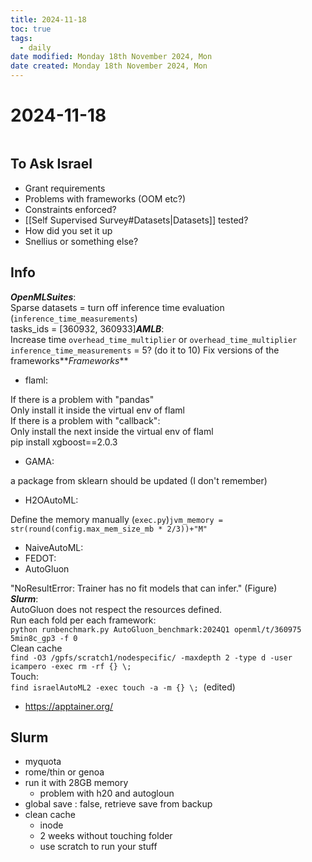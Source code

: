 ```yaml
---
title: 2024-11-18
toc: true
tags:
  - daily
date modified: Monday 18th November 2024, Mon
date created: Monday 18th November 2024, Mon
---
```


# 2024-11-18
```toc
```
## To Ask Israel
- Grant requirements
- Problems with frameworks (OOM etc?)
- Constraints enforced?
- [[Self Supervised Survey#Datasets|Datasets]] tested?
- How did you set it up
- Snellius or something else?

## Info
**_OpenMLSuites_**:  
Sparse datasets = turn off inference time evaluation (`inference_time_measurements`)  
tasks_ids = [360932, 360933]**_AMLB_**:  
Increase time `overhead_time_multiplier` or `overhead_time_multiplier`  
`inference_time_measurements` = 5?   (do it to 10)
Fix versions of the frameworks**_Frameworks_**  

- flaml:

If there is a problem with "pandas"  
Only install it inside the virtual env of flaml  
If there is a problem with "callback":  
Only install the next inside the virtual env of flaml  
pip install xgboost==2.0.3  

- GAMA:

a package from sklearn should be updated (I don't remember)  

- H2OAutoML:

Define the memory manually (`exec.py`)`jvm_memory = str(round(config.max_mem_size_mb * 2/3))+"M"`  

- NaiveAutoML:
- FEDOT:
- AutoGluon

"NoResultError: Trainer has no fit models that can infer." (Figure)  
**_Slurm_**:  
AutoGluon does not respect the resources defined.  
Run each fold per each framework:  
`python runbenchmark.py AutoGluon_benchmark:2024Q1 openml/t/360975 5min8c_gp3 -f 0`  
Clean cache  
`find -O3 /gpfs/scratch1/nodespecific/ -maxdepth 2 -type d -user icampero -exec rm -rf {} \;`  
Touch:  
`find israelAutoML2 -exec touch -a -m {} \;`  (edited)

- https://apptainer.org/
## Slurm
- myquota
- rome/thin or genoa
- run it with 28GB memory
	- problem with h20 and autogloun
- global save : false, retrieve save from backup
- clean cache 
	- inode 
	- 2 weeks without touching folder
	- use scratch to run your stuff